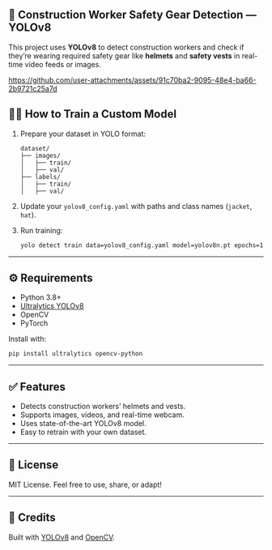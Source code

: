 ## 🦺 Construction Worker Safety Gear Detection — YOLOv8

This project uses **YOLOv8** to detect construction workers and check if they’re wearing required safety gear like **helmets** and **safety vests** in real-time video feeds or images.


https://github.com/user-attachments/assets/91c70ba2-9095-48e4-ba66-2b9721c25a7d


## 🏋️‍♂️ How to Train a Custom Model

1. Prepare your dataset in YOLO format:

   ```
   dataset/
   ├── images/
   │   ├── train/
   │   ├── val/
   ├── labels/
   │   ├── train/
   │   ├── val/
   ```

2. Update your `yolov8_config.yaml` with paths and class names (`jacket`, `hat`).

3. Run training:

   ```bash
   yolo detect train data=yolov8_config.yaml model=yolov8n.pt epochs=100 imgsz=640
   ```

---

## ⚙️ Requirements

* Python 3.8+
* [Ultralytics YOLOv8](https://docs.ultralytics.com/)
* OpenCV
* PyTorch

Install with:

```bash
pip install ultralytics opencv-python
```

---

## ✅ Features

* Detects construction workers’ helmets and vests.
* Supports images, videos, and real-time webcam.
* Uses state-of-the-art YOLOv8 model.
* Easy to retrain with your own dataset.

---

## 📃 License

MIT License.
Feel free to use, share, or adapt!

---

## 🤝 Credits

Built with [YOLOv8](https://github.com/ultralytics/ultralytics) and [OpenCV](https://opencv.org/).

